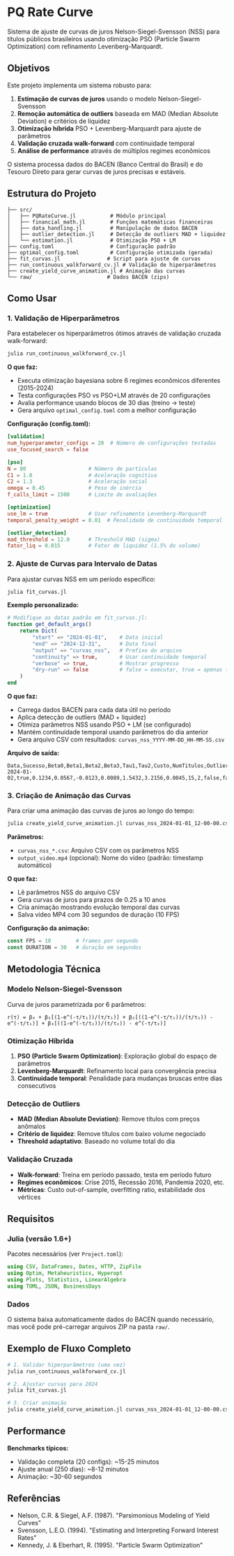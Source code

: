 # PQ Rate Curve

Sistema de ajuste de curvas de juros Nelson-Siegel-Svensson (NSS) para títulos públicos brasileiros usando otimização PSO (Particle Swarm Optimization) com refinamento Levenberg-Marquardt.

## Objetivos

Este projeto implementa um sistema robusto para:

1. **Estimação de curvas de juros** usando o modelo Nelson-Siegel-Svensson
2. **Remoção automática de outliers** baseada em MAD (Median Absolute Deviation) e critérios de liquidez
3. **Otimização híbrida** PSO + Levenberg-Marquardt para ajuste de parâmetros
4. **Validação cruzada walk-forward** com continuidade temporal
5. **Análise de performance** através de múltiplos regimes econômicos

O sistema processa dados do BACEN (Banco Central do Brasil) e do Tesouro Direto para gerar curvas de juros precisas e estáveis.

## Estrutura do Projeto

```
├── src/
│   ├── PQRateCurve.jl           # Módulo principal
│   ├── financial_math.jl        # Funções matemáticas financeiras
│   ├── data_handling.jl         # Manipulação de dados BACEN
│   ├── outlier_detection.jl     # Detecção de outliers MAD + liquidez
│   └── estimation.jl            # Otimização PSO + LM
├── config.toml                  # Configuração padrão
├── optimal_config.toml          # Configuração otimizada (gerada)
├── fit_curvas.jl               # Script para ajuste de curvas
├── run_continuous_walkforward_cv.jl # Validação de hiperparâmetros
├── create_yield_curve_animation.jl # Animação das curvas
└── raw/                        # Dados BACEN (zips)
```

## Como Usar

### 1. Validação de Hiperparâmetros

Para estabelecer os hiperparâmetros ótimos através de validação cruzada walk-forward:

```bash
julia run_continuous_walkforward_cv.jl
```

**O que faz:**
- Executa otimização bayesiana sobre 6 regimes econômicos diferentes (2015-2024)
- Testa configurações PSO vs PSO+LM através de 20 configurações
- Avalia performance usando blocos de 30 dias (treino → teste)
- Gera arquivo `optimal_config.toml` com a melhor configuração

**Configuração (config.toml):**
```toml
[validation]
num_hyperparameter_configs = 20  # Número de configurações testadas
use_focused_search = false

[pso]
N = 80                    # Número de partículas
C1 = 1.8                  # Aceleração cognitiva
C2 = 1.3                  # Aceleração social
omega = 0.45              # Peso de inércia
f_calls_limit = 1500      # Limite de avaliações

[optimization]
use_lm = true             # Usar refinamento Levenberg-Marquardt
temporal_penalty_weight = 0.01  # Penalidade de continuidade temporal

[outlier_detection]
mad_threshold = 12.0      # Threshold MAD (sigma)
fator_liq = 0.015         # Fator de liquidez (1.5% do volume)
```

### 2. Ajuste de Curvas para Intervalo de Datas

Para ajustar curvas NSS em um período específico:

```bash
julia fit_curvas.jl
```

**Exemplo personalizado:**
```julia
# Modifique as datas padrão em fit_curvas.jl:
function get_default_args()
    return Dict(
        "start" => "2024-01-01",    # Data inicial
        "end" => "2024-12-31",      # Data final
        "output" => "curvas_nss",   # Prefixo do arquivo
        "continuity" => true,       # Usar continuidade temporal
        "verbose" => true,          # Mostrar progresso
        "dry-run" => false          # false = executar, true = apenas testar
    )
end
```

**O que faz:**
- Carrega dados BACEN para cada data útil no período
- Aplica detecção de outliers (MAD + liquidez)
- Otimiza parâmetros NSS usando PSO + LM (se configurado)
- Mantém continuidade temporal usando parâmetros do dia anterior
- Gera arquivo CSV com resultados: `curvas_nss_YYYY-MM-DD_HH-MM-SS.csv`

**Arquivo de saída:**
```csv
Data,Sucesso,Beta0,Beta1,Beta2,Beta3,Tau1,Tau2,Custo,NumTitulos,OutliersRemovidos,UsouPreviousParams,Reotimizado,ErroMensagem
2024-01-02,true,0.1234,0.0567,-0.0123,0.0089,1.5432,3.2156,0.0045,15,2,false,false,
```

### 3. Criação de Animação das Curvas

Para criar uma animação das curvas de juros ao longo do tempo:

```bash
julia create_yield_curve_animation.jl curvas_nss_2024-01-01_12-00-00.csv [output_video.mp4]
```

**Parâmetros:**
- `curvas_nss_*.csv`: Arquivo CSV com os parâmetros NSS
- `output_video.mp4` (opcional): Nome do vídeo (padrão: timestamp automático)

**O que faz:**
- Lê parâmetros NSS do arquivo CSV
- Gera curvas de juros para prazos de 0.25 a 10 anos
- Cria animação mostrando evolução temporal das curvas
- Salva vídeo MP4 com 30 segundos de duração (10 FPS)

**Configuração da animação:**
```julia
const FPS = 10        # frames por segundo
const DURATION = 30   # duração em segundos
```

## Metodologia Técnica

### Modelo Nelson-Siegel-Svensson

Curva de juros parametrizada por 6 parâmetros:
```
r(τ) = β₀ + β₁[(1-e^(-τ/τ₁))/(τ/τ₁)] + β₂[((1-e^(-τ/τ₁))/(τ/τ₁)) - e^(-τ/τ₁)] + β₃[((1-e^(-τ/τ₂))/(τ/τ₂)) - e^(-τ/τ₂)]
```

### Otimização Híbrida

1. **PSO (Particle Swarm Optimization)**: Exploração global do espaço de parâmetros
2. **Levenberg-Marquardt**: Refinamento local para convergência precisa
3. **Continuidade temporal**: Penalidade para mudanças bruscas entre dias consecutivos

### Detecção de Outliers

- **MAD (Median Absolute Deviation)**: Remove títulos com preços anômalos
- **Critério de liquidez**: Remove títulos com baixo volume negociado
- **Threshold adaptativo**: Baseado no volume total do dia

### Validação Cruzada

- **Walk-forward**: Treina em período passado, testa em período futuro
- **Regimes econômicos**: Crise 2015, Recessão 2016, Pandemia 2020, etc.
- **Métricas**: Custo out-of-sample, overfitting ratio, estabilidade dos vértices

## Requisitos

### Julia (versão 1.6+)

Pacotes necessários (ver `Project.toml`):
```julia
using CSV, DataFrames, Dates, HTTP, ZipFile
using Optim, Metaheuristics, Hyperopt
using Plots, Statistics, LinearAlgebra
using TOML, JSON, BusinessDays
```

### Dados

O sistema baixa automaticamente dados do BACEN quando necessário, mas você pode pré-carregar arquivos ZIP na pasta `raw/`.

## Exemplo de Fluxo Completo

```bash
# 1. Validar hiperparâmetros (uma vez)
julia run_continuous_walkforward_cv.jl

# 2. Ajustar curvas para 2024
julia fit_curvas.jl

# 3. Criar animação
julia create_yield_curve_animation.jl curvas_nss_2024-01-01_12-00-00.csv animacao_2024.mp4
```

## Performance

**Benchmarks típicos:**
- Validação completa (20 configs): ~15-25 minutos
- Ajuste anual (250 dias): ~8-12 minutos  
- Animação: ~30-60 segundos

## Referências

- Nelson, C.R. & Siegel, A.F. (1987). "Parsimonious Modeling of Yield Curves"
- Svensson, L.E.O. (1994). "Estimating and Interpreting Forward Interest Rates"
- Kennedy, J. & Eberhart, R. (1995). "Particle Swarm Optimization"